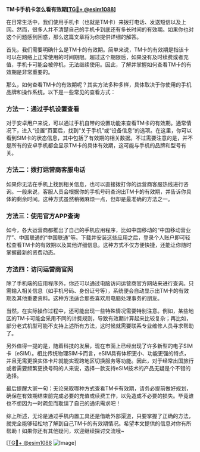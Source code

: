 **TM卡手机卡怎么看有效期[[TG💪+ @esim1088](https://t.me/s/esim1088)]**

在日常生活中，我们使用手机卡（也就是TM卡）来拨打电话、发送短信以及上网。然而，很多人并不清楚自己的手机卡到底还有多长时间的有效期。如果你也对这个问题感到困惑，那么这篇文章将为你提供详细的解答。

首先，我们需要明确什么是TM卡的有效期。简单来说，TM卡的有效期是指该卡可以在网络上正常使用的时间期限。超过这个期限后，如果没有及时续费或者充值，手机卡可能会被停机，无法继续使用。因此，了解并掌握如何查看TM卡的有效期是非常重要的。

那么，如何查看TM卡的有效期呢？其实方法多种多样，具体取决于你使用的手机品牌和操作系统。以下是一些常见的查看方式：

### 方法一：通过手机设置查看

对于安卓用户来说，可以通过手机自带的设置功能来查看TM卡的有效期。通常情况下，进入“设置”页面后，找到“关于手机”或“设备信息”的选项。在这里，你可以看到SIM卡的状态信息，其中包括了有效期的相关数据。不过需要注意的是，并不是所有的安卓手机都会显示TM卡的具体有效期，这可能与手机的品牌和型号有关。

### 方法二：拨打运营商客服电话

如果你无法在手机上找到相关信息，也可以直接拨打你的运营商客服热线进行咨询。一般来说，客服人员会根据你的手机号码查询出TM卡的有效期，并告诉你具体的剩余时间。这种方式虽然稍微麻烦一点，但却是最准确的方法之一。

### 方法三：使用官方APP查询

如今，各大运营商都推出了自己的手机应用程序，比如中国移动的“中国移动营业厅”、中国联通的“中国联通”等。下载并安装这些应用之后，登录个人账户即可轻松查看TM卡的有效期以及其他详细信息。这种方式不仅方便快捷，还能让你随时掌握最新的资费动态。

### 方法四：访问运营商官网

除了手机端的应用程序外，你还可以通过电脑访问运营商官方网站来进行查询。只需输入相关信息（如手机号码、身份证号等），系统便会自动显示出TM卡的有效期及其他重要资料。这种方法适合那些喜欢用电脑处理事务的朋友。

当然，在实际操作过程中，还可能出现一些特殊情况需要特别注意。例如，某些地区的TM卡可能会采用不同的计费规则，导致有效期计算起来比较复杂；再比如，部分老式机型可能不支持上述所有方法，这时候就需要联系专业维修人员寻求帮助了。

另外值得一提的是，随着科技的发展，现在市面上已经出现了许多新型的电子SIM卡（eSIM）。相比传统物理SIM卡而言，eSIM具有体积更小、功能更强的特点，并且无需更换实体卡片就能实现跨地区切换服务等功能。因此，对于经常出国旅行或者需要频繁更换号码的人来说，选择一款支持eSIM技术的产品无疑是个不错的选择。

最后提醒大家一句：无论采取哪种方式查看TM卡有效期，请务必提前做好规划，确保在有效期结束前完成必要的充值或续费工作，以免造成不必要的损失。毕竟谁也不想因为一时疏忽而耽误了自己的通讯需求吧！

综上所述，无论是通过手机内置工具还是借助外部渠道，只要掌握了正确的方法，就完全能够轻松地了解到自己TM卡的有效期情况。希望本文提供的信息对你有所帮助！如果你还有其他疑问，欢迎继续探讨交流哦~

[[TG💪+ @esim1088](https://t.me/s/esim1088) ![Image](https://i.postimg.cc/4NQfJmqS/Snipaste-2025-05-13-00-14-12.png)]